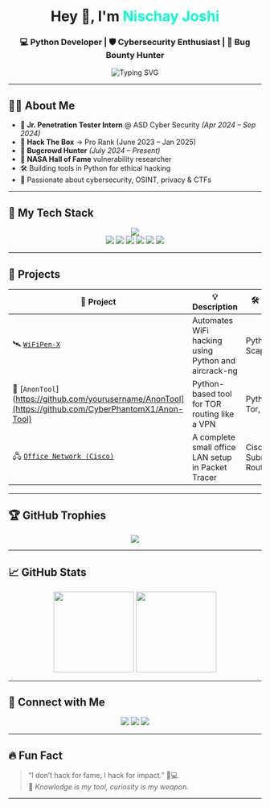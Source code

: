 <!-- 💥 Dev + Cybersecurity Profile README -->

<h1 align="center">Hey 👋, I'm <span style="color:#00ffcc;">Nischay Joshi</span></h1>
<h3 align="center">💻 Python Developer | 🛡️ Cybersecurity Enthusiast | 🐞 Bug Bounty Hunter</h3>

<p align="center">
  <img src="https://readme-typing-svg.demolab.com?font=JetBrains+Mono&weight=600&size=20&pause=1000&color=00FFCC&center=true&vCenter=true&width=850&lines=Python+Dev+%7C+Cyber+Security+Learner+%7C+Bug+Bounty+Hunter;HTB+Pro+Rank+%F0%9F%92%AA+%7C+NASA+Hall+of+Fame+%F0%9F%8C%9F;Always+Learning+Always+Hacking+%F0%9F%92%AC+%7C+CTF+Player+%7C+Red+Team+Intern" alt="Typing SVG" />
</p>

---

## 👨‍💻 About Me

- 🔐 **Jr. Penetration Tester Intern** @ ASD Cyber Security *(Apr 2024 – Sep 2024)*
- 🧠 **Hack The Box** → Pro Rank (June 2023 – Jan 2025)
- 🐞 **Bugcrowd Hunter** *(July 2024 – Present)*
- 🏅 **NASA Hall of Fame** vulnerability researcher
- 🛠️ Building tools in Python for ethical hacking
- 💬 Passionate about cybersecurity, OSINT, privacy & CTFs

---

## 🧰 My Tech Stack

<p align="center">
  <img src="https://skillicons.dev/icons?i=python,linux,bash,git,github,html,css,cisco" />
  <br/>
  <img src="https://img.shields.io/badge/Burp_Suite-orange?style=for-the-badge&logo=burpsuite&logoColor=white"/>
  <img src="https://img.shields.io/badge/Nmap-000000?style=for-the-badge&logo=nmap&logoColor=white"/>
  <img src="https://img.shields.io/badge/Metasploit-1e1e1e?style=for-the-badge&logo=metasploit&logoColor=blue"/>
  <img src="https://img.shields.io/badge/HackTheBox-111111?style=for-the-badge&logo=hackthebox&logoColor=green"/>
  <img src="https://img.shields.io/badge/Bugcrowd-ff6600?style=for-the-badge&logo=bugcrowd&logoColor=white"/>
  <img src="https://img.shields.io/badge/Cisco_Packet_Tracer-0A66C2?style=for-the-badge&logo=cisco&logoColor=white"/>
</p>

---

## 🧪 Projects

| 🔧 Project | 💡 Description | 🛠️ Stack |
|-----------|----------------|----------|
| 🛰️ [`WiFiPen-X`](https://github.com/yourusername/WiFiPen-X) | Automates WiFi hacking using Python and aircrack-ng | Python, Scapy |
| 🧅 [`AnonTool`](https://github.com/yourusername/AnonTool](https://github.com/CyberPhantomX1/Anon-Tool) | Python-based tool for TOR routing like a VPN | Python, Tor, CLI |
| 🖧 [`Office Network (Cisco)`](https://github.com/yourusername/Cisco-Network-Demo) | A complete small office LAN setup in Packet Tracer | Cisco, Subnetting, Routing |

---

## 🏆 GitHub Trophies

<p align="center">
  <img src="https://github-profile-trophy.vercel.app/?username=yourusername&theme=dracula&no-frame=true&title=Stars,Followers,Repositories,Commits,PullRequest,Issues" />
</p>

---

## 📈 GitHub Stats

<p align="center">
  <img src="https://github-readme-stats.vercel.app/api?username=yourusername&show_icons=true&theme=tokyonight&hide_border=true" height="160"/>
  <img src="https://github-readme-streak-stats.herokuapp.com/?user=yourusername&theme=tokyonight&hide_border=true" height="160"/>

</p>

---

## 🔗 Connect with Me

<p align="center">
  <a href="mailto:njdiversion@gmail.com"><img src="https://img.shields.io/badge/Gmail-D14836?style=for-the-badge&logo=gmail&logoColor=white"/></a>
  <a href="https://linkedin.com/in/yourusername"><img src="https://img.shields.io/badge/LinkedIn-0077B5?style=for-the-badge&logo=linkedin&logoColor=white"/></a>
  <a href="https://github.com/CyberPhantomX1"><img src="https://img.shields.io/badge/GitHub-100000?style=for-the-badge&logo=github&logoColor=white"/></a>
</p>

---

## 🔥 Fun Fact

> “I don’t hack for fame, I hack for impact.” 🧠💻  
> 🧠 *Knowledge is my tool, curiosity is my weapon.*

---
